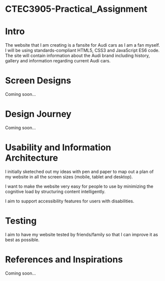 # CTEC3905-Practical_Assignment

# Intro 

The website that I am creating is a fansite for Audi cars as I am a fan myself. I will be using standards-compliant HTML5, CSS3 and JavaScript ES6 code. The site will contain information about the Audi brand including history, gallery and information regarding current Audi cars.

# Screen Designs

Coming soon...

# Design Journey

Coming soon...

# Usability and Information Architecture

I initially sketeched out my ideas with pen and paper to map out a plan of my website in all the screen sizes (mobile, tablet and desktop).

I want to make the website very easy for people to use by minimizing the cognitive load by structuring content intelligently.

I aim to support accessibility features for users with disabilities.

# Testing

I aim to have my website tested by friends/family so that I can improve it as best as possible.

# References and Inspirations

Coming soon...




